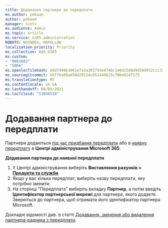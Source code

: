 ```yaml
---
title: Додавання партнера до передплати
ms.author: pebaum
author: pebaum
manager: scotv
ms.audience: Admin
ms.topic: article
ms.service: o365-administration
ROBOTS: NOINDEX, NOFOLLOW
localization_priority: Priority
ms.collection: Adm_O365
ms.custom:
- "9001683"
- "5066"
ms.openlocfilehash: ddd749863061e7a3a302794e874bc1e6d2588d9d589912ccc32eb37cd953d406
ms.sourcegitcommit: b5f7da89a650d2915dc652449623c78be6247175
ms.translationtype: MT
ms.contentlocale: uk-UA
ms.lasthandoff: 08/05/2021
ms.locfileid: "53936510"
---
```

# <a name="add-a-partner-to-your-subscription"></a>Додавання партнера до передплати

Партнери додаються [під час придбання передплати](https://docs.microsoft.com/microsoft-365/admin/misc/add-partner?view=o365-worldwide#add-a-partner-at-the-time-of-purchase) або в [наявну передплату](https://docs.microsoft.com/microsoft-365/admin/misc/add-partner?view=o365-worldwide#add-a-partner-to-an-existing-subscription) в **Центрі адміністрування Microsoft 365**.

**Додавання партнера до наявної передплати**

1. У Центрі адміністрування виберіть **Виставлення рахунків > [Продукти та служби](https://go.microsoft.com/fwlink/p/?linkid=842054)**. 
2. Якщо у вас кілька передплат, виберіть назву передплати, яку потрібно змінити. 
3. На сторінці "Передплата" виберіть вкладку **Партнер**, а потім введіть **Ідентифікатор партнерської мережі** для партнера, якого додаєте. Зверніться до партнера, щоб отримати його ідентифікатор партнера Microsoft. 

Докладні відомості див. в статті [Додавання, змінення або видалення партнера-радника з передплати](https://docs.microsoft.com/microsoft-365/admin/misc/add-partner). 

